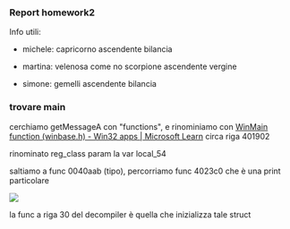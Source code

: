 ### Report homework2

Info utili:

- michele: capricorno ascendente bilancia

- martina: velenosa come no scorpione ascendente vergine

- simone: gemelli ascendente bilancia



### trovare main

cerchiamo getMessageA con "functions", e rinominiamo con [WinMain function (winbase.h) - Win32 apps | Microsoft Learn](https://learn.microsoft.com/en-us/windows/win32/api/winbase/nf-winbase-winmain) circa riga 401902

rinominato reg_class param la var local_54

saltiamo a func 0040aab (tipo), percorriamo func 4023c0 che è una print particolare

![](/home/festinho/.var/app/com.github.marktext.marktext/config/marktext/images/2023-11-09-12-42-01-image.png)

la func a riga 30 del decompiler è quella che inizializza tale struct
